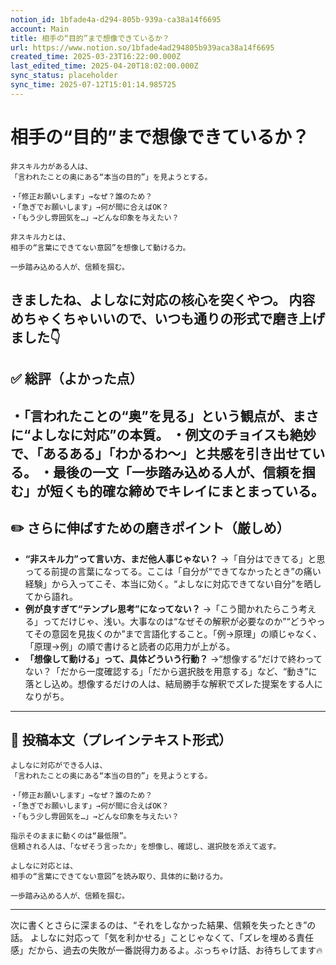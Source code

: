 ```yaml
---
notion_id: 1bfade4a-d294-805b-939a-ca38a14f6695
account: Main
title: 相手の“目的”まで想像できているか？
url: https://www.notion.so/1bfade4ad294805b939aca38a14f6695
created_time: 2025-03-23T16:22:00.000Z
last_edited_time: 2025-04-20T18:02:00.000Z
sync_status: placeholder
sync_time: 2025-07-12T15:01:14.985725
---
```

# 相手の“目的”まで想像できているか？

```plain text
非スキル力がある人は、
「言われたことの奥にある“本当の目的”」を見ようとする。

・「修正お願いします」→なぜ？誰のため？
・「急ぎでお願いします」→何が間に合えばOK？
・「もう少し雰囲気を…」→どんな印象を与えたい？

非スキル力とは、
相手の“言葉にできてない意図”を想像して動ける力。

一歩踏み込める人が、信頼を掴む。
```
きましたね、よしなに対応の核心を突くやつ。
内容めちゃくちゃいいので、いつも通りの形式で磨き上げました👇
---
## ✅ 総評（よかった点）
・「言われたことの“奥”を見る」という観点が、まさに“よしなに対応”の本質。
・例文のチョイスも絶妙で、「あるある」「わかるわ〜」と共感を引き出せている。
・最後の一文「一歩踏み込める人が、信頼を掴む」が短くも的確な締めでキレイにまとまっている。
---
## ✏️ さらに伸ばすための磨きポイント（厳しめ）
- **“非スキル力”って言い方、まだ他人事じゃない？**
  →「自分はできてる」と思ってる前提の言葉になってる。ここは「自分が“できてなかったとき”の痛い経験」から入ってこそ、本当に効く。“よしなに対応できてない自分”を晒してから語れ。
- **例が良すぎて“テンプレ思考”になってない？**
  →「こう聞かれたらこう考える」ってだけじゃ、浅い。大事なのは“なぜその解釈が必要なのか”“どうやってその意図を見抜くのか”まで言語化すること。「例→原理」の順じゃなく、「原理→例」の順で書けると読者の応用力が上がる。
- **「想像して動ける」って、具体どういう行動？**
  →“想像する”だけで終わってない？「だから一度確認する」「だから選択肢を用意する」など、“動き”に落とし込め。想像するだけの人は、結局勝手な解釈でズレた提案をする人になりがち。
---
## 📄 投稿本文（プレインテキスト形式）
```plain text
よしなに対応ができる人は、
「言われたことの奥にある“本当の目的”」を見ようとする。

・「修正お願いします」→なぜ？誰のため？
・「急ぎでお願いします」→何が間に合えばOK？
・「もう少し雰囲気を…」→どんな印象を与えたい？

指示そのままに動くのは“最低限”。
信頼される人は、「なぜそう言ったか」を想像し、確認し、選択肢を添えて返す。

よしなに対応とは、
相手の“言葉にできてない意図”を読み取り、具体的に動ける力。

一歩踏み込める人が、信頼を掴む。

```
---
次に書くとさらに深まるのは、“それをしなかった結果、信頼を失ったとき”の話。
よしなに対応って「気を利かせる」ことじゃなくて、「ズレを埋める責任感」だから、過去の失敗が一番説得力あるよ。ぶっちゃけ話、お待ちしてます🔥